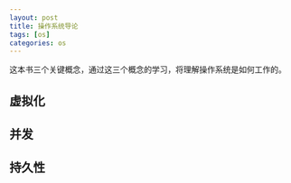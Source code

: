 ```yaml
---
layout: post
title: 操作系统导论
tags: [os]
categories: os
---
```


这本书三个关键概念，通过这三个概念的学习，将理解操作系统是如何工作的。

## 虚拟化

## 并发

## 持久性

